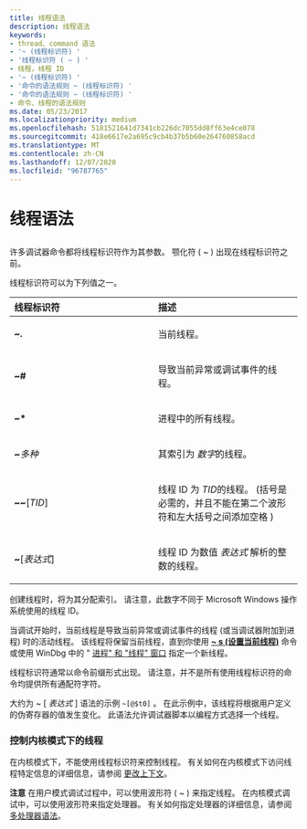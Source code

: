 ```yaml
---
title: 线程语法
description: 线程语法
keywords:
- thread、command 语法
- '~ (线程标识符) '
- '线程标识符 ( ~ ) '
- 线程，线程 ID
- '~ (线程标识符) '
- '命令的语法规则 ~ (线程标识符) '
- '命令的语法规则 ~ (线程标识符) '
- 命令、线程的语法规则
ms.date: 05/23/2017
ms.localizationpriority: medium
ms.openlocfilehash: 5181521641d7341cb226dc7055dd8ff63e4ce078
ms.sourcegitcommit: 418e6617e2a695c9cb4b37b5b60e264760858acd
ms.translationtype: MT
ms.contentlocale: zh-CN
ms.lasthandoff: 12/07/2020
ms.locfileid: "96787765"
---
```

# <a name="thread-syntax"></a>线程语法


## <span id="ddk_thread_syntax_dbg"></span><span id="DDK_THREAD_SYNTAX_DBG"></span>


许多调试器命令都将线程标识符作为其参数。 颚化符 ( ~ ) 出现在线程标识符之前。

线程标识符可以为下列值之一。

<table>
<colgroup>
<col width="50%" />
<col width="50%" />
</colgroup>
<thead>
<tr class="header">
<th align="left">线程标识符</th>
<th align="left">描述</th>
</tr>
</thead>
<tbody>
<tr class="odd">
<td align="left"><p><strong>~.</strong></p></td>
<td align="left"><p>当前线程。</p></td>
</tr>
<tr class="even">
<td align="left"><p><strong>~#</strong></p></td>
<td align="left"><p>导致当前异常或调试事件的线程。</p></td>
</tr>
<tr class="odd">
<td align="left"><p><strong>~*</strong></p></td>
<td align="left"><p>进程中的所有线程。</p></td>
</tr>
<tr class="even">
<td align="left"><p><strong>~</strong><em>多种</em></p></td>
<td align="left"><p>其索引为 <em>数字</em>的线程。</p></td>
</tr>
<tr class="odd">
<td align="left"><p><strong>~~</strong>[<em>TID</em>]</p></td>
<td align="left"><p>线程 ID 为 <em>TID</em>的线程。  (括号是必需的，并且不能在第二个波形符和左大括号之间添加空格 ) </p></td>
</tr>
<tr class="even">
<td align="left"><p><strong>~</strong>[<em>表达式</em>]</p></td>
<td align="left"><p>线程 ID 为数值 <em>表达式</em> 解析的整数的线程。</p></td>
</tr>
</tbody>
</table>

 

创建线程时，将为其分配索引。 请注意，此数字不同于 Microsoft Windows 操作系统使用的线程 ID。

当调试开始时，当前线程是导致当前异常或调试事件的线程 (或当调试器附加到进程) 时的活动线程。 该线程将保留当前线程，直到你使用 [**~ s (设置当前线程)**](-s--set-current-thread-.md) 命令或使用 WinDbg 中的 " [进程" 和 "线程" 窗口](processes-and-threads-window.md) 指定一个新线程。

线程标识符通常以命令前缀形式出现。 请注意，并不是所有使用线程标识符的命令均提供所有通配符字符。

大约为 ~ \[ *表达式* \] 语法的示例 `~[@$t0]` 。 在此示例中，该线程将根据用户定义的伪寄存器的值发生变化。 此语法允许调试器脚本以编程方式选择一个线程。

### <a name="span-idcontrolling_threads_in_kernel_modespanspan-idcontrolling_threads_in_kernel_modespancontrolling-threads-in-kernel-mode"></a><span id="controlling_threads_in_kernel_mode"></span><span id="CONTROLLING_THREADS_IN_KERNEL_MODE"></span>控制内核模式下的线程

在内核模式下，不能使用线程标识符来控制线程。 有关如何在内核模式下访问线程特定信息的详细信息，请参阅 [更改上下文](changing-contexts.md)。

**注意**  在用户模式调试过程中，可以使用波形符 ( ~ ) 来指定线程。 在内核模式调试中，可以使用波形符来指定处理器。 有关如何指定处理器的详细信息，请参阅 [多处理器语法](multiprocessor-syntax.md)。

 

 

 





